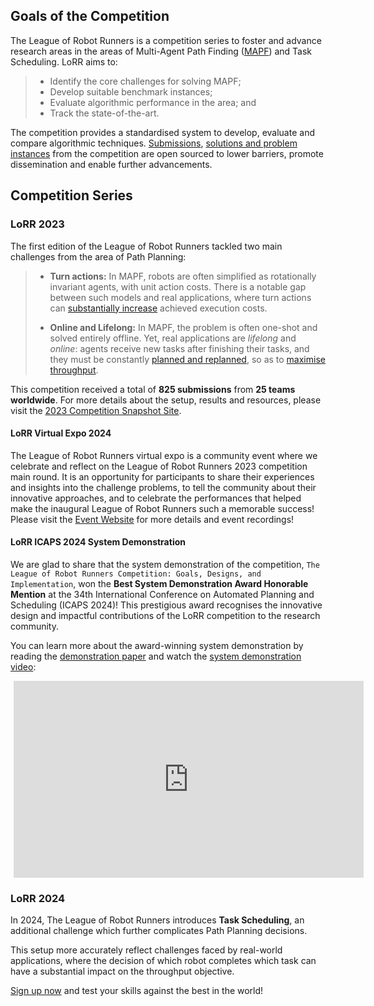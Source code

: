 ## Goals of the Competition

The League of Robot Runners is a competition series to foster and advance research areas in the areas of Multi-Agent Path Finding ([MAPF](https://mapf.info)) and Task Scheduling. LoRR aims to: 

> - Identify the core challenges for solving MAPF;
> - Develop suitable benchmark instances;
> - Evaluate algorithmic performance in the area; and
> - Track the state-of-the-art.
 
The competition provides a standardised system to develop, evaluate and compare algorithmic techniques. 
[Submissions](https://github.com/MAPF-Competition/Code-Archive), [solutions and problem instances](https://github.com/MAPF-Competition/Benchmark-Archive) from the competition are open sourced to lower barriers, promote dissemination and enable further advancements.

## Competition Series

### LoRR 2023
The first edition of the League of Robot Runners tackled two main challenges
from the area of Path Planning:

> - **Turn actions:** 
        In MAPF, robots are often simplified as rotationally invariant
        agents, with unit action costs. There is a notable gap between such 
        models and real applications, where turn actions can [substantially
        increase](https://ojs.aaai.org/index.php/SOCS/article/view/27290)
        achieved execution costs. 
>
> - **Online and Lifelong:**
        In MAPF, the problem is often one-shot and solved entirely offline.
        Yet, real applications are *lifelong* and *online*:  agents receive new
        tasks after finishing their tasks, and they must be constantly [planned
        and replanned](https://ojs.aaai.org/index.php/ICAPS/article/view/31534),
        so as to [maximise throughput](https://ojs.aaai.org/index.php/AAAI/article/view/30054).

This competition received a total of **825 submissions** from **25 teams worldwide**. For more details about the setup, results and resources, please visit the [2023 Competition Snapshot Site](https://2023.leagueofrobotrunners.org/).

#### LoRR Virtual Expo 2024

The League of Robot Runners virtual expo is a community event where we celebrate and reflect on the League of Robot Runners 2023 competition main round. It is an opportunity for participants to share their experiences and insights into the challenge problems, to tell the community about their innovative approaches, and to celebrate the performances that helped make the inaugural League of Robot Runners such a memorable success! Please visit the [Event Website](https://expo24.leagueofrobotrunners.org/) for more details and event recordings!

#### LoRR ICAPS 2024 System Demonstration

We are glad to share that the system demonstration of the competition,  `The League of Robot Runners Competition: Goals, Designs, and Implementation`, won the **Best System Demonstration Award Honorable Mention** at the 34th International Conference on Automated Planning and Scheduling (ICAPS 2024)! This prestigious award recognises the innovative design and impactful contributions of the LoRR competition to the research community.

You can learn more about the award-winning system demonstration by reading the [demonstration paper](https://openreview.net/pdf?id=mPmCnEHTvJ) and watch the [system demonstration video](https://www.youtube.com/watch?v=Y-v3h_27PXk):
<div style="text-align:center;width:100%;margin:5px;" >
<iframe width="560" height="315" src="https://www.youtube.com/embed/Y-v3h_27PXk?si=bfM_PZ13r341V3oO" title="YouTube video player" frameborder="0" allow="accelerometer; autoplay; clipboard-write; encrypted-media; gyroscope; picture-in-picture; web-share" referrerpolicy="strict-origin-when-cross-origin" allowfullscreen></iframe>
</div>


### LoRR 2024
In 2024, The League of Robot Runners introduces **Task Scheduling**, an
additional challenge which further complicates Path Planning decisions. 

This setup more accurately reflect challenges faced by real-world applications, where
the decision of which robot completes which task can have a substantial impact
on the throughput objective. 

[Sign up now](./submission) and test your skills against the best in the world!


